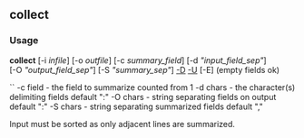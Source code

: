 
## collect
### Usage
**collect** [-i *infile*] [-o *outfile*] [-c *summary_field*]  [-d *"input_field_sep"*]  
 [-O *"output_field_sep"*] [-S *"summary_sep"*]
 [-D](duplicates) [-U](unsorted) [-E] (empty fields ok)

`` -c field  - the field to summarize counted from 1
-d chars  - the character(s) delimiting fields default ":"
-O chars  - string separating fields on output default ":"
-S chars  - string separating summarized fields default ","

Input must be sorted as only adjacent lines are summarized.


